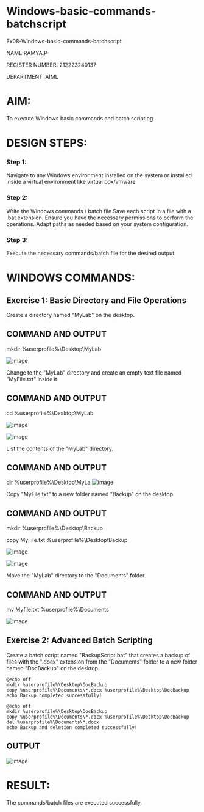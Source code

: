 # Windows-basic-commands-batchscript
Ex08-Windows-basic-commands-batchscript

NAME:RAMYA.P

REGISTER NUMBER: 212223240137

DEPARTMENT: AIML

# AIM:
To execute Windows basic commands and batch scripting

# DESIGN STEPS:

### Step 1:

Navigate to any Windows environment installed on the system or installed inside a virtual environment like virtual box/vmware 

### Step 2:

Write the Windows commands / batch file
Save each script in a file with a .bat extension.
Ensure you have the necessary permissions to perform the operations.
Adapt paths as needed based on your system configuration.
### Step 3:

Execute the necessary commands/batch file for the desired output. 

# WINDOWS COMMANDS:
## Exercise 1: Basic Directory and File Operations

Create a directory named "MyLab" on the desktop.

## COMMAND AND OUTPUT

mkdir %userprofile%\Desktop\MyLab

![image](https://github.com/23014107/Windows-basic-commands-batchscript/assets/151625620/d10aa9ae-369a-46bd-a8e3-d8187b16f618)

Change to the "MyLab" directory and create an empty text file named "MyFile.txt" inside it.

## COMMAND AND OUTPUT

cd %userprofile%\Desktop\MyLab

![image](https://github.com/23014107/Windows-basic-commands-batchscript/assets/151625620/83be5476-0651-4446-b8a4-3a3ab1b550ca)

![image](https://github.com/23014107/Windows-basic-commands-batchscript/assets/151625620/4fa889b0-8ea9-404d-a289-97d4dc7da20a)

List the contents of the "MyLab" directory.

## COMMAND AND OUTPUT

dir %userprofile%\Desktop\MyLa
![image](https://github.com/23014107/Windows-basic-commands-batchscript/assets/151625620/eb00c02e-a2a2-4bed-9590-02f4effe3c34)

Copy "MyFile.txt" to a new folder named "Backup" on the desktop.

## COMMAND AND OUTPUT
mkdir %userprofile%\Desktop\Backup

copy MyFile.txt %userprofile%\Desktop\Backup

![image](https://github.com/23014107/Windows-basic-commands-batchscript/assets/151625620/0bc8d46c-8b17-4464-bae6-13db623a1ec8)

![image](https://github.com/23014107/Windows-basic-commands-batchscript/assets/151625620/12e972cc-769b-429a-8f4f-e7cd15cc2b55)

Move the "MyLab" directory to the "Documents" folder.

## COMMAND AND OUTPUT

mv Myfile.txt %userprofile%\Documents

![image](https://github.com/23014107/Windows-basic-commands-batchscript/assets/151625620/a126e4b4-2fba-4866-b58d-3780c549d856)

## Exercise 2: Advanced Batch Scripting
Create a batch script named "BackupScript.bat" that creates a backup of files with the ".docx" extension from the "Documents" folder to a new folder named "DocBackup" on the desktop.
```
@echo off
mkdir %userprofile%\Desktop\DocBackup
copy %userprofile%\Documents\*.docx %userprofile%\Desktop\DocBackup
echo Backup completed successfully!
```

```
@echo off
mkdir %userprofile%\Desktop\DocBackup
copy %userprofile%\Documents\*.docx %userprofile%\Desktop\DocBackup
del %userprofile%\Documents\*.docx
echo Backup and deletion completed successfully!
```

## OUTPUT

![image](https://github.com/23014107/Windows-basic-commands-batchscript/assets/151625620/1592f01e-94e5-4c37-acdc-66136d711cef)

# RESULT:
The commands/batch files are executed successfully.


